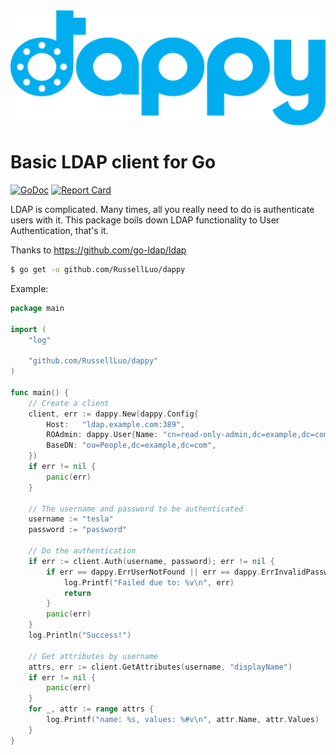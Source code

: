 <img src=logo.svg />

# Basic LDAP client for Go

[![GoDoc](https://img.shields.io/badge/godoc-reference-5272B4.svg?style=flat-square)](https://godoc.org/github.com/nerney/dappy)
[![Report Card](https://goreportcard.com/badge/github.com/nerney/dappy)](https://goreportcard.com/report/github.com/nerney/dappy)

LDAP is complicated. Many times, all you really need to do is authenticate users with it.
This package boils down LDAP functionality to User Authentication, that's it.

Thanks to https://github.com/go-ldap/ldap

```bash
$ go get -u github.com/RussellLuo/dappy
```

Example:

```go
package main

import (
	"log"

	"github.com/RussellLuo/dappy"
)

func main() {
	// Create a client
	client, err := dappy.New(dappy.Config{
		Host:   "ldap.example.com:389",
		ROAdmin: dappy.User{Name: "cn=read-only-admin,dc=example,dc=com", Pass: "password"},
		BaseDN: "ou=People,dc=example,dc=com",
	})
	if err != nil {
		panic(err)
	}

	// The username and password to be authenticated
	username := "tesla"
	password := "password"

	// Do the authentication
	if err := client.Auth(username, password); err != nil {
		if err == dappy.ErrUserNotFound || err == dappy.ErrInvalidPassword {
			log.Printf("Failed due to: %v\n", err)
			return
		}
		panic(err)
	}
	log.Println("Success!")

	// Get attributes by username
	attrs, err := client.GetAttributes(username, "displayName")
	if err != nil {
		panic(err)
	}
	for _, attr := range attrs {
		log.Printf("name: %s, values: %#v\n", attr.Name, attr.Values)
	}
}
```
